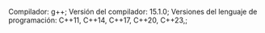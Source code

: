 Compilador: g++; 
Versión del compilador: 15.1.0;
Versiones del lenguaje de programación: C++11, C++14, C++17, C++20, C++23,;
